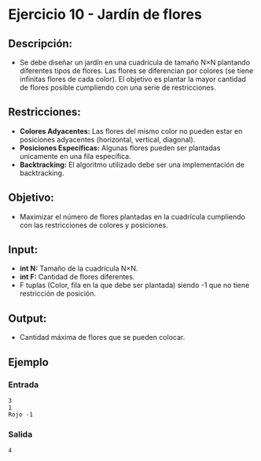 # Ejercicio 10 - Jardín de flores


## Descripción:
- Se debe diseñar un jardín en una cuadrícula de tamaño N×N plantando diferentes tipos de flores. Las flores se diferencian por colores (se tiene infinitas flores de cada color). El objetivo es plantar la mayor cantidad de flores posible cumpliendo con una serie de restricciones.


## Restricciones:
- **Colores Adyacentes:** Las flores del mismo color no pueden estar en posiciones adyacentes (horizontal, vertical, diagonal).
- **Posiciones Específicas:** Algunas flores pueden ser plantadas unicamente en una fila específica.
- **Backtracking:** El algoritmo utilizado debe ser una implementación de backtracking.


## Objetivo:
- Maximizar el número de flores plantadas en la cuadrícula cumpliendo con las restricciones de colores y posiciones.


## Input:
- **int N:** Tamaño de la cuadrícula N×N.
- **int F:** Cantidad de flores diferentes.
- F tuplas (Color, fila en la que debe ser plantada) siendo -1 que no tiene restricción de posición.


## Output:
- Cantidad máxima de flores que se pueden colocar.


## Ejemplo
### Entrada
    3  
    1  
    Rojo -1

### Salida
    4
